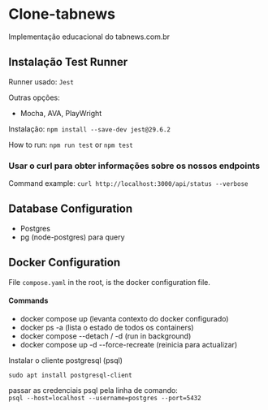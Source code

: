 # Clone-tabnews

Implementação educacional do tabnews.com.br

## Instalação Test Runner

Runner usado: `Jest`

Outras opções:

- Mocha, AVA, PlayWright

Instalação: `npm install --save-dev jest@29.6.2`

How to run: `npm run test` or `npm test`

### Usar o curl para obter informações sobre os nossos endpoints

Command example: `curl http://localhost:3000/api/status --verbose`

## Database Configuration

- Postgres
- pg (node-postgres) para query

## Docker Configuration

File `compose.yaml` in the root, is the docker configuration file.

#### Commands

- docker compose up (levanta contexto do docker configurado)
- docker ps -a (lista o estado de todos os containers)
- docker compose --detach / -d (run in background)
- docker compose up -d --force-recreate (reinicia para actualizar)

Instalar o cliente postgresql (psql)

`sudo apt install postgresql-client`

passar as credenciais psql pela linha de comando:  
 `psql --host=localhost --username=postgres --port=5432`
